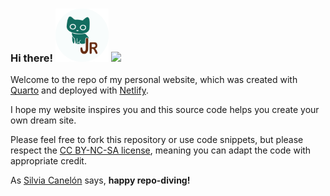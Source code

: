 ### Hi there!   <img src="assets/img/JR-logo-circle.webp" alt="Logo for Jadey Ryan&apos;s personal website: a cat with tail shaped as the letter J next to last name initial R" height="85"/>  [![](https://api.netlify.com/api/v1/badges/b58c2e5b-cf60-4b13-aa25-743b13f3cbf7/deploy-status)](https://app.netlify.com/sites/jadeynryan/deploys)

Welcome to the repo of my personal website, which was created with [Quarto](https://quarto.org/) and deployed with [Netlify](https://www.netlify.com/).

I hope my website inspires you and this source code helps you create your own dream site.

Please feel free to fork this repository or use code snippets, but please respect the [CC BY-NC-SA license](https://creativecommons.org/licenses/by-nc-sa/4.0/), meaning you can adapt the code with appropriate credit.

As [Silvia Canelón](https://silviacanelon.com/) says, **happy repo-diving!**
